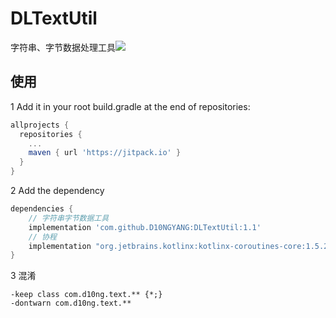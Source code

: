 # DLTextUtil
字符串、字节数据处理工具[![](https://jitpack.io/v/D10NGYANG/DLTextUtil.svg)](https://jitpack.io/#D10NGYANG/DLTextUtil)

## 使用
1 Add it in your root build.gradle at the end of repositories:
```gradle
allprojects {
  repositories {
    ...
    maven { url 'https://jitpack.io' }
  }
}
```
2 Add the dependency
```gradle
dependencies {
    // 字符串字节数据工具
    implementation 'com.github.D10NGYANG:DLTextUtil:1.1'
    // 协程
    implementation "org.jetbrains.kotlinx:kotlinx-coroutines-core:1.5.2"
}
```
3 混淆
```properties
-keep class com.d10ng.text.** {*;}
-dontwarn com.d10ng.text.**
```
